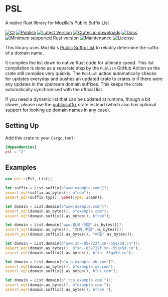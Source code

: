 # PSL

A native Rust library for Mozilla's Public Suffix List

[![CI](https://github.com/addr-rs/psl/actions/workflows/ci.yml/badge.svg)](https://github.com/addr-rs/psl/actions/workflows/ci.yml)
[![Publish](https://github.com/addr-rs/psl/actions/workflows/update.yaml/badge.svg)](https://github.com/addr-rs/psl/actions/workflows/update.yaml)
[![Latest Version](https://img.shields.io/crates/v/psl.svg)](https://crates.io/crates/psl)
[![Crates.io downloads](https://img.shields.io/crates/d/psl)](https://crates.io/crates/psl)
[![Docs](https://docs.rs/psl/badge.svg)](https://docs.rs/psl)
[![Minimum supported Rust version](https://img.shields.io/badge/rustc-1.41+-yellow.svg)](https://www.rust-lang.org)
![Maintenance](https://img.shields.io/badge/maintenance-actively--developed-brightgreen.svg)
[![License](https://img.shields.io/badge/license-MIT-blue.svg)](LICENSE)

This library uses Mozilla's [Public Suffix List](https://publicsuffix.org) to reliably determine the suffix of a domain name.

It compiles the list down to native Rust code for ultimate speed. This list compilation is done as a separate step by the `Publish` GitHub Action so the crate still compiles very quickly. The `Publish` action automatically checks for updates everyday and pushes an updated crate to crates.io if there were any updates in the upstream domain suffixes. This keeps the crate automatically synchronised with the official list.

If you need a dynamic list that can be updated at runtime, though a bit slower, please use the [publicsuffix](https://crates.io/crates/publicsuffix) crate instead (which also has optional support for looking up domain names in any case).

## Setting Up

Add this crate to your `Cargo.toml`:

```toml
[dependencies]
psl = "2"
```

## Examples

```rust
use psl::{Psl, List};

let suffix = List.suffix(b"www.example.com")?;
assert_eq!(suffix.as_bytes(), b"com");
assert_eq!(suffix.typ(), Some(Type::Icann));

let domain = List.domain(b"www.example.com")?;
assert_eq!(domain.as_bytes(), b"example.com");
assert_eq!(domain.suffix().as_bytes(), b"com");

let domain = List.domain("www.食狮.中国".as_bytes())?;
assert_eq!(domain.as_bytes(), "食狮.中国".as_bytes());
assert_eq!(domain.suffix().as_bytes(), "中国".as_bytes());

let domain = List.domain(b"www.xn--85x722f.xn--55qx5d.cn")?;
assert_eq!(domain.as_bytes(), b"xn--85x722f.xn--55qx5d.cn");
assert_eq!(domain.suffix().as_bytes(), b"xn--55qx5d.cn");

let domain = List.domain(b"a.b.example.uk.com")?;
assert_eq!(domain.as_bytes(), b"example.uk.com");
assert_eq!(domain.suffix().as_bytes(), b"uk.com");

let domain = List.domain(b"_tcp.example.com.")?;
assert_eq!(domain.as_bytes(), b"example.com.");
assert_eq!(domain.suffix().as_bytes(), b"com.");
```
